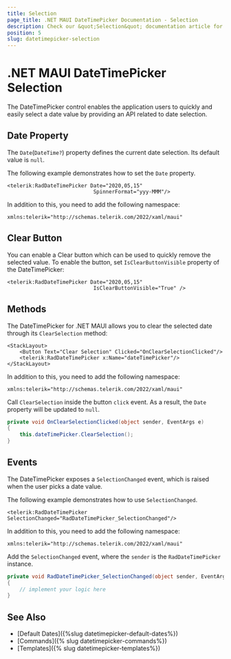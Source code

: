 ```yaml
---
title: Selection
page_title: .NET MAUI DateTimePicker Documentation - Selection
description: Check our &quot;Selection&quot; documentation article for Telerik DateTimePicker for .NET MAUI.
position: 5
slug: datetimepicker-selection
---
```


# .NET MAUI DateTimePicker Selection

The DateTimePicker control enables the application users to quickly and easily select a date value by providing an API related to date selection.

## Date Property

The `Date`(`DateTime?`) property defines the current date selection. Its default value is `null`.

The following example demonstrates how to set the `Date` property.

```XAML
<telerik:RadDateTimePicker Date="2020,05,15"
                            SpinnerFormat="yyy-MMM"/>
```

In addition to this, you need to add the following namespace:

```XAML
xmlns:telerik="http://schemas.telerik.com/2022/xaml/maui"
```

## Clear Button

You can enable a Clear button which can be used to quickly remove the selected value. To enable the button, set `IsClearButtonVisible` property of the DateTimePicker:

```XAML
<telerik:RadDateTimePicker Date="2020,05,15"
                            IsClearButtonVisible="True" />
```

## Methods

The DateTimePicker for .NET MAUI allows you to clear the selected date through its `ClearSelection` method:

```XAML
<StackLayout>
    <Button Text="Clear Selection" Clicked="OnClearSelectionClicked"/>
    <telerik:RadDateTimePicker x:Name="dateTimePicker"/>
</StackLayout>
```

In addition to this, you need to add the following namespace:

```XAML
xmlns:telerik="http://schemas.telerik.com/2022/xaml/maui"
```

Call `ClearSelection` inside the button `click` event. As a result, the `Date` property will be updated to `null`.

```C#
private void OnClearSelectionClicked(object sender, EventArgs e)
{
    this.dateTimePicker.ClearSelection();
}
```

## Events

The DateTimePicker exposes a `SelectionChanged` event, which is raised when the user picks a date value.

The following example demonstrates how to use `SelectionChanged`.

```XAML
<telerik:RadDateTimePicker SelectionChanged="RadDateTimePicker_SelectionChanged"/>
```

In addition to this, you need to add the following namespace:

```XAML
xmlns:telerik="http://schemas.telerik.com/2022/xaml/maui"
```

Add the `SelectionChanged` event, where the `sender` is the `RadDateTimePicker` instance.

```C#
private void RadDateTimePicker_SelectionChanged(object sender, EventArgs e)
{
	// implement your logic here
}
```

## See Also

- [Default Dates]({%slug datetimepicker-default-dates%})
- [Commands]({% slug datetimepicker-commands%})
- [Templates]({% slug datetimepicker-templates%})

